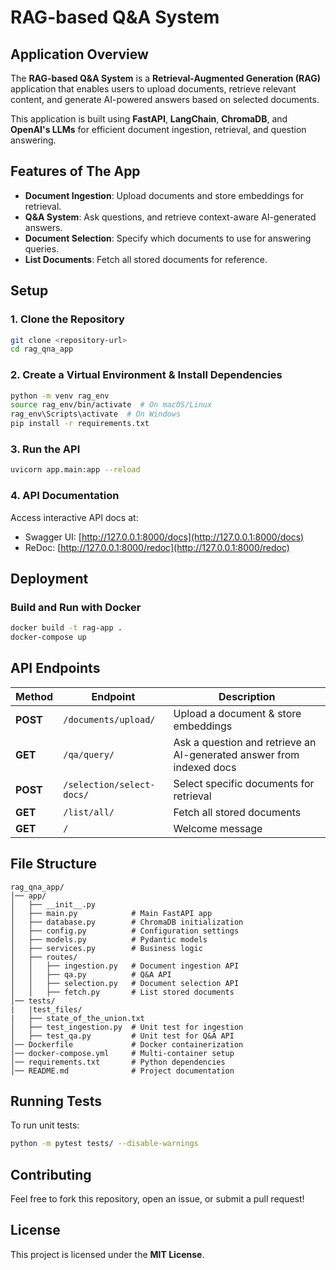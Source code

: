 # RAG-based Q&A System

## Application Overview
The **RAG-based Q&A System** is a **Retrieval-Augmented Generation (RAG)** application that enables users to upload documents, retrieve relevant content, and generate AI-powered answers based on selected documents.

This application is built using **FastAPI**, **LangChain**, **ChromaDB**, and **OpenAI's LLMs** for efficient document ingestion, retrieval, and question answering.

## Features of The App
- **Document Ingestion**: Upload documents and store embeddings for retrieval.
- **Q&A System**: Ask questions, and retrieve context-aware AI-generated answers.
- **Document Selection**: Specify which documents to use for answering queries.
- **List Documents**: Fetch all stored documents for reference.

## Setup
### 1. Clone the Repository
```bash
git clone <repository-url>
cd rag_qna_app
```

### 2. Create a Virtual Environment & Install Dependencies
```bash
python -m venv rag_env
source rag_env/bin/activate  # On macOS/Linux
rag_env\Scripts\activate  # On Windows
pip install -r requirements.txt
```

### 3. Run the API
```bash
uvicorn app.main:app --reload
```

### 4. API Documentation
Access interactive API docs at:
- Swagger UI: [http://127.0.0.1:8000/docs](http://127.0.0.1:8000/docs)
- ReDoc: [http://127.0.0.1:8000/redoc](http://127.0.0.1:8000/redoc)

## Deployment
### Build and Run with Docker
```bash
docker build -t rag-app .
docker-compose up
```

## API Endpoints
| Method | Endpoint | Description |
|--------|-------------|-------------------------------|
| **POST** | `/documents/upload/` | Upload a document & store embeddings |
| **GET** | `/qa/query/` | Ask a question and retrieve an AI-generated answer from indexed docs|
| **POST** | `/selection/select-docs/` | Select specific documents for retrieval |
| **GET** | `/list/all/` | Fetch all stored documents |
| **GET** | `/` | Welcome message |

## File Structure
```
rag_qna_app/
│── app/
│   ├── __init__.py
│   ├── main.py            # Main FastAPI app
│   ├── database.py        # ChromaDB initialization
│   ├── config.py          # Configuration settings
│   ├── models.py          # Pydantic models
│   ├── services.py        # Business logic
│   ├── routes/
│   │   ├── ingestion.py   # Document ingestion API
│   │   ├── qa.py          # Q&A API
│   │   ├── selection.py   # Document selection API
│   │   ├── fetch.py       # List stored documents
│── tests/
|   |test_files/
|   ├── state_of_the_union.txt
│   ├── test_ingestion.py  # Unit test for ingestion
│   ├── test_qa.py         # Unit test for Q&A API
│── Dockerfile             # Docker containerization
│── docker-compose.yml     # Multi-container setup
│── requirements.txt       # Python dependencies
│── README.md              # Project documentation
```

## Running Tests
To run unit tests:
```bash
python -m pytest tests/ --disable-warnings
```

## Contributing
Feel free to fork this repository, open an issue, or submit a pull request! 

## License
This project is licensed under the **MIT License**.

